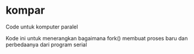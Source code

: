 # kompar
Code untuk komputer paralel

Kode ini untuk menerangkan bagaimana fork() membuat proses baru dan perbedaanya dari program serial

